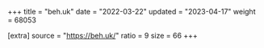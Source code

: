 +++
title = "beh.uk"
date = "2022-03-22"
updated = "2023-04-17"
weight = 68053

[extra]
source = "https://beh.uk/"
ratio = 9
size = 66
+++
